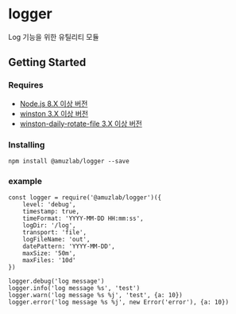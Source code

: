 # **logger**
Log 기능을 위한 유틸리티 모듈

## Getting Started

### Requires
* [Node.js 8.X 이상 버전](https://nodejs.org/en/docs/)
* [winston 3.X 이상 버전](https://www.npmjs.com/package/winston)
* [winston-daily-rotate-file 3.X 이상 버전](https://www.npmjs.com/package/winston-daily-rotate-file)

### Installing
```
npm install @amuzlab/logger --save
```

### example
```
const logger = require('@amuzlab/logger')({
    level: 'debug',
    timestamp: true,
    timeFormat: 'YYYY-MM-DD HH:mm:ss',
    logDir: '/log',
    transport: 'file',
    logFileName: 'out',
    datePattern: 'YYYY-MM-DD',
    maxSize: '50m',
    maxFiles: '10d'
})

logger.debug('log message')
logger.info('log message %s', 'test')
logger.warn('log message %s %j', 'test', {a: 10})
logger.error('log message %s %j', new Error('error'), {a: 10})
```